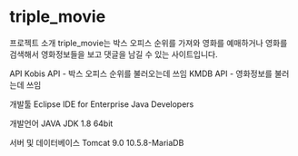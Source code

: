 # triple_movie

프로젝트 소개
triple_movie는 박스 오피스 순위를 가져와 영화를 예매하거나 영화를 검색해서 영화정보들을 보고 댓글을 남길 수 있는 사이트입니다.


API
Kobis API - 박스 오피스 순위를 불러오는데 쓰임
KMDB API - 영화정보를 불러는데 쓰임

개발툴
Eclipse IDE for Enterprise Java Developers

개발언어
JAVA JDK 1.8 64bit

서버 및 데이터베이스
Tomcat 9.0
10.5.8-MariaDB
